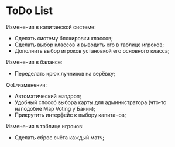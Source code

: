 # ToDo List
Изменения в капитанской системе:
* Сделать систему блокировки классов;
* Сделать выбор классов и выводить его в таблице игроков;
* Дополнить выбор игроков установкой его основного класса;

Изменения в балансе:
* Переделать крюк лучников на верёвку;

QoL-изменения:
* Автоматический матдроп;
* Удобный способ выбора карты для администратора (что-то наподобие Map Voting у Банни);
* Прикрутить интерфейс к выбору капитанов;

Изменения в таблице игроков:
* Cделать сброс счёта каждый матч;

